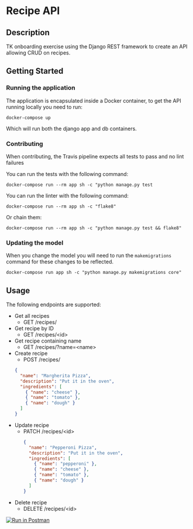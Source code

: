 # Recipe API

## Description

TK onboarding exercise using the Django REST framework to create an API allowing CRUD on recipes.

## Getting Started

### Running the application
The application is encapsulated inside a Docker container, to get the API running locally you need to run:

`docker-compose up`

Which will run both the django app and db containers.

### Contributing
When contributing, the Travis pipeline expects all tests to pass and no lint failures

You can run the tests with the following command:

`docker-compose run --rm app sh -c "python manage.py test`

You can run the linter with the following command:

`docker-compose run --rm app sh -c "flake8"`

Or chain them:

`docker-compose run --rm app sh -c "python manage.py test && flake8"`

### Updating the model
When you change the model you will need to run the `makemigrations` command for these changes to be reflected.

`docker-compose run app sh -c "python manage.py makemigrations core"`

## Usage

The following endpoints are supported:

- Get all recipes
  - GET /recipes/
- Get recipe by ID
  - GET /recipes/\<id>
- Get recipe containing name
  - GET /recipes/?name=\<name>
- Create recipe
  - POST /recipes/
  ```json
  {
    "name": "Margherita Pizza", 
    "description": "Put it in the oven", 
    "ingredients": [
      { "name": "cheese" }, 
      { "name": "tomato" }, 
      { "name": "dough" }
    ]
  }
  ```
- Update recipe
  - PATCH /recipes/\<id>
    ```json
    {
      "name": "Pepperoni Pizza", 
      "description": "Put it in the oven", 
      "ingredients": [
        { "name": "pepperoni" }, 
        { "name": "cheese" }, 
        { "name": "tomato" }, 
        { "name": "dough" }
      ]
    }
    ```
- Delete recipe
  - DELETE /recipes/\<id>

[![Run in Postman](https://run.pstmn.io/button.svg)](https://app.getpostman.com/run-collection/f9acdc09b38ccd446721)